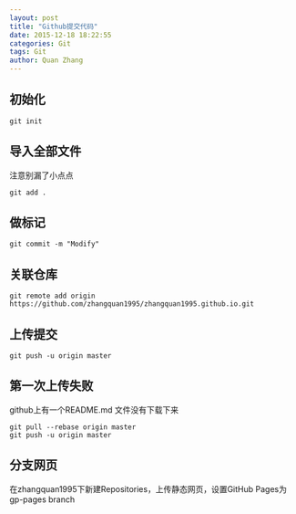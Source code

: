 ```yaml
---
layout: post
title: "Github提交代码"
date: 2015-12-18 18:22:55
categories: Git
tags: Git
author: Quan Zhang
--- 
```



## 初始化


```
git init
```


## 导入全部文件

注意别漏了小点点


```
git add .
```
## 做标记

```
git commit -m "Modify"
```
## 关联仓库

```
git remote add origin https://github.com/zhangquan1995/zhangquan1995.github.io.git
```


## 上传提交

```
git push -u origin master
```
## 第一次上传失败

github上有一个README.md 文件没有下载下来

```
git pull --rebase origin master
git push -u origin master
```

## 分支网页

在zhangquan1995下新建Repositories，上传静态网页，设置GitHub Pages为gp-pages branch

